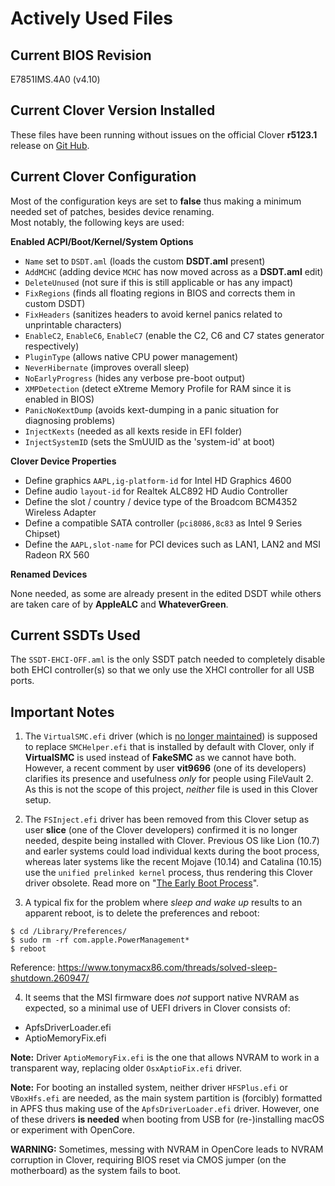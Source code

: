 # Actively Used Files

## Current BIOS Revision

E7851IMS.4A0 (v4.10)

## Current Clover Version Installed

These files have been running without issues on the official Clover **r5123.1** release on [Git Hub](https://github.com/CloverHackyColor/CloverBootloader/releases).

## Current Clover Configuration

Most of the configuration keys are set to **false** thus making a minimum needed set of patches, besides device renaming.<br/>
Most notably, the following keys are used:

**Enabled ACPI/Boot/Kernel/System Options**
* `Name` set to `DSDT.aml` (loads the custom **DSDT.aml** present)
* `AddMCHC` (adding device `MCHC` has now moved across as a **DSDT.aml** edit)
* `DeleteUnused` (not sure if this is still applicable or has any impact)
* `FixRegions` (finds all floating regions in BIOS and corrects them in custom DSDT)
* `FixHeaders` (sanitizes headers to avoid kernel panics related to unprintable characters)
* `EnableC2`, `EnableC6`, `EnableC7` (enable the C2, C6 and C7 states generator respectively)
* `PluginType` (allows native CPU power management)
* `NeverHibernate` (improves overall sleep)
* `NoEarlyProgress` (hides any verbose pre-boot output)
* `XMPDetection` (detect eXtreme Memory Profile for RAM since it is enabled in BIOS)
* `PanicNoKextDump` (avoids kext-dumping in a panic situation for diagnosing problems)
* `InjectKexts` (needed as all kexts reside in EFI folder)
* `InjectSystemID` (sets the SmUUID as the 'system-id' at boot)

**Clover Device Properties**
* Define graphics `AAPL,ig-platform-id` for Intel HD Graphics 4600
* Define audio `layout-id` for Realtek ALC892 HD Audio Controller
* Define the slot / country / device type of the Broadcom BCM4352 Wireless Adapter
* Define a compatible SATA controller (`pci8086,8c83` as Intel 9 Series Chipset)
* Define the `AAPL,slot-name` for PCI devices such as LAN1, LAN2 and MSI Radeon RX 560

**Renamed Devices**

None needed, as some are already present in the edited DSDT while others are taken care of by **AppleALC** and **WhateverGreen**.

## Current SSDTs Used

The `SSDT-EHCI-OFF.aml` is the only SSDT patch needed to completely disable both EHCI controller(s) so that we only use the XHCI controller for all USB ports.

## Important Notes

1. The `VirtualSMC.efi` driver (which is [no longer maintained](https://github.com/acidanthera/VirtualSMC/tree/master/EfiDriver)) is supposed to replace `SMCHelper.efi` that is installed by default with Clover, only if **VirtualSMC** is used instead of **FakeSMC** as we cannot have both. However, a recent comment by user **vit9696** (one of its developers) clarifies its presence and usefulness _only_ for people using FileVault 2. As this is not the scope of this project, _neither_ file is used in this Clover setup.

2. The `FSInject.efi` driver has been removed from this Clover setup as user **slice** (one of the Clover developers) confirmed it is no longer needed, despite being installed with Clover. Previous OS like Lion (10.7) and earler systems could load individual kexts during the boot process, whereas later systems like the recent Mojave (10.14) and Catalina (10.15) use the `unified prelinked kernel` process, thus rendering this Clover driver obsolete. Read more on "[The Early Boot Process](https://developer.apple.com/library/archive/documentation/Darwin/Conceptual/KernelProgramming/booting/booting.html)".

3. A typical fix for the problem where *sleep and wake up* results to an apparent reboot, is to delete the preferences and reboot:

```
$ cd /Library/Preferences/
$ sudo rm -rf com.apple.PowerManagement*
$ reboot
```

Reference: https://www.tonymacx86.com/threads/solved-sleep-shutdown.260947/

4. It seems that the MSI firmware does *not* support native NVRAM as expected, so a minimal use of UEFI drivers in Clover consists of:

* ApfsDriverLoader.efi
* AptioMemoryFix.efi

**Note:** Driver `AptioMemoryFix.efi` is the one that allows NVRAM to work in a transparent way, replacing older `OsxAptioFix.efi` driver.

**Note:** For booting an installed system, neither driver `HFSPlus.efi` or `VBoxHfs.efi` are needed, as the main system partition is (forcibly) formatted in APFS thus making use of the `ApfsDriverLoader.efi` driver. However, one of these drivers **is needed** when booting from USB for (re-)installing macOS or experiment with OpenCore.

**WARNING:** Sometimes, messing with NVRAM in OpenCore leads to NVRAM corruption in Clover, requiring BIOS reset via CMOS jumper (on the motherboard) as the system fails to boot.
